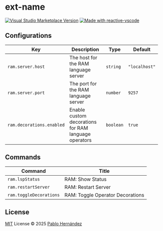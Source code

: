 # ext-name

<a href="https://marketplace.visualstudio.com/items?itemName=antfu.ext-name" target="__blank"><img src="https://img.shields.io/visual-studio-marketplace/v/antfu.ext-name.svg?color=eee&amp;label=VS%20Code%20Marketplace&logo=visual-studio-code" alt="Visual Studio Marketplace Version" /></a>
<a href="https://kermanx.github.io/reactive-vscode/" target="__blank"><img src="https://img.shields.io/badge/made_with-reactive--vscode-%23007ACC?style=flat&labelColor=%23229863"  alt="Made with reactive-vscode" /></a>

## Configurations

<!-- configs -->

| Key                       | Description                                          | Type      | Default       |
| ------------------------- | ---------------------------------------------------- | --------- | ------------- |
| `ram.server.host`         | The host for the RAM language server                 | `string`  | `"localhost"` |
| `ram.server.port`         | The port for the RAM language server                 | `number`  | `9257`        |
| `ram.decorations.enabled` | Enable custom decorations for RAM language operators | `boolean` | `true`        |

<!-- configs -->

## Commands

<!-- commands -->

| Command                 | Title                            |
| ----------------------- | -------------------------------- |
| `ram.lspStatus`         | RAM: Show Status                 |
| `ram.restartServer`     | RAM: Restart Server              |
| `ram.toggleDecorations` | RAM: Toggle Operator Decorations |

<!-- commands -->

## License

[MIT](./LICENSE.md) License © 2025 [Pablo Hernández](https://github.com/hadronomy)
